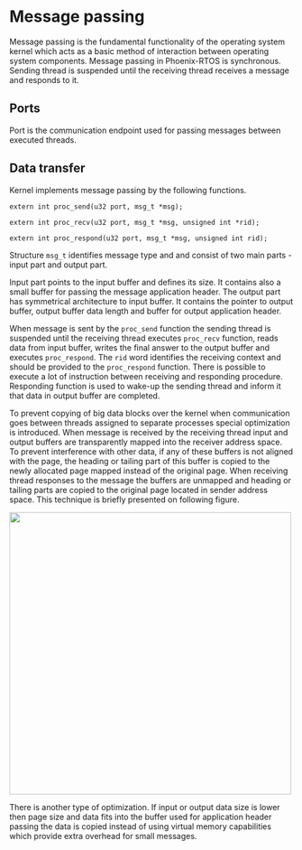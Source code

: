 # Message passing

Message passing is the fundamental functionality of the operating system kernel which acts as a basic method of interaction between operating system components. Message passing in Phoenix-RTOS is synchronous. Sending thread is suspended until the receiving thread receives a message and responds to it.

## Ports
Port is the communication endpoint used for passing messages between executed threads.


## Data transfer
Kernel implements message passing by the following functions.

>
    extern int proc_send(u32 port, msg_t *msg);
>
    extern int proc_recv(u32 port, msg_t *msg, unsigned int *rid);
>
    extern int proc_respond(u32 port, msg_t *msg, unsigned int rid);

Structure `msg_t` identifies message type and and consist of two main parts - input part and output part.

Input part points to the input buffer and defines its size. It contains also a small buffer for passing the message application header. The output part has symmetrical architecture to input buffer. It contains the pointer to output buffer, output buffer data length and buffer for output application header.

When message is sent by the `proc_send` function the sending thread is suspended until the receiving thread executes `proc_recv` function, reads data from input buffer, writes the final answer to the output buffer and executes `proc_respond`. The `rid` word identifies the receiving context and should be provided to the `proc_respond` function. There is possible to execute a lot of instruction between receiving and responding procedure. Responding function is used to wake-up the sending thread and inform it that data in output buffer are completed.

To prevent copying of big data blocks over the kernel when communication goes between threads assigned to separate processes special optimization is introduced. When message is received by the receiving thread input and output buffers are transparently mapped into the receiver address space. To prevent interference with other data, if any of these buffers is not aligned with the page, the heading or tailing part of this buffer is copied to the newly allocated page mapped instead of the original page. When receiving thread responses to the message the buffers are unmapped and heading or tailing parts are copied to the original page located in sender address space. This technique is briefly presented on following figure.

<img src="http://r.dcs.redcdn.pl/http/o2/phoesys/documentation/proc-msg1.png" style=" width: 500px">

There is another type of optimization. If input or output data size is lower then page size and data fits into the buffer used for application header passing the data is copied instead of using virtual memory capabilities which provide extra overhead for small messages.
 

